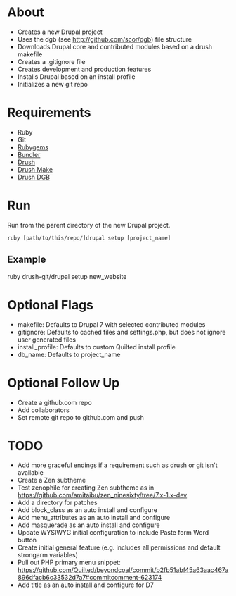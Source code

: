 About
=====

* Creates a new Drupal project 
* Uses the dgb (see http://github.com/scor/dgb) file structure
* Downloads Drupal core and contributed modules based on a drush makefile
* Creates a .gitignore file
* Creates development and production features
* Installs Drupal based on an install profile
* Initializes a new git repo

Requirements
===========

* Ruby
* Git
* [Rubygems](http://rubygems.org/pages/download)
* [Bundler](http://gembundler.com/)
* [Drush](http://drupal.org/project/drush)
* [Drush Make](http://drupal.org/project/drush_make)
* [Drush DGB](github.com/scor/dgb)


Run
====

Run from the parent directory of the new Drupal project.

    ruby [path/to/this/repo/]drupal setup [project_name]

Example
-------

  ruby drush-git/drupal setup new_website
  

Optional Flags
==============

* makefile: Defaults to Drupal 7 with selected contributed modules
* gitignore: Defaults to cached files and settings.php, but does not ignore user generated files
* install_profile: Defaults to custom Quilted install profile
* db_name: Defaults to project_name


Optional Follow Up
=================

* Create a github.com repo
* Add collaborators
* Set remote git repo to github.com and push


TODO
=================

* Add more graceful endings if a requirement such as drush or git isn't available
* Create a Zen subtheme
* Test zenophile for creating Zen subtheme as in https://github.com/amitaibu/zen_ninesixty/tree/7.x-1.x-dev
* Add a directory for patches
* Add block_class as an auto install and configure
* Add menu_attributes as an auto install and configure
* Add masquerade as an auto install and configure
* Update WYSIWYG initial configuration to include Paste form Word button
* Create initial general feature (e.g. includes all permissions and default strongarm variables)
* Pull out PHP primary menu snippet: https://github.com/Quilted/beyondcoal/commit/b2fb51abf45a63aac467a896dfacb6c33532d7a7#commitcomment-623174
* Add title as an auto install and configure for D7